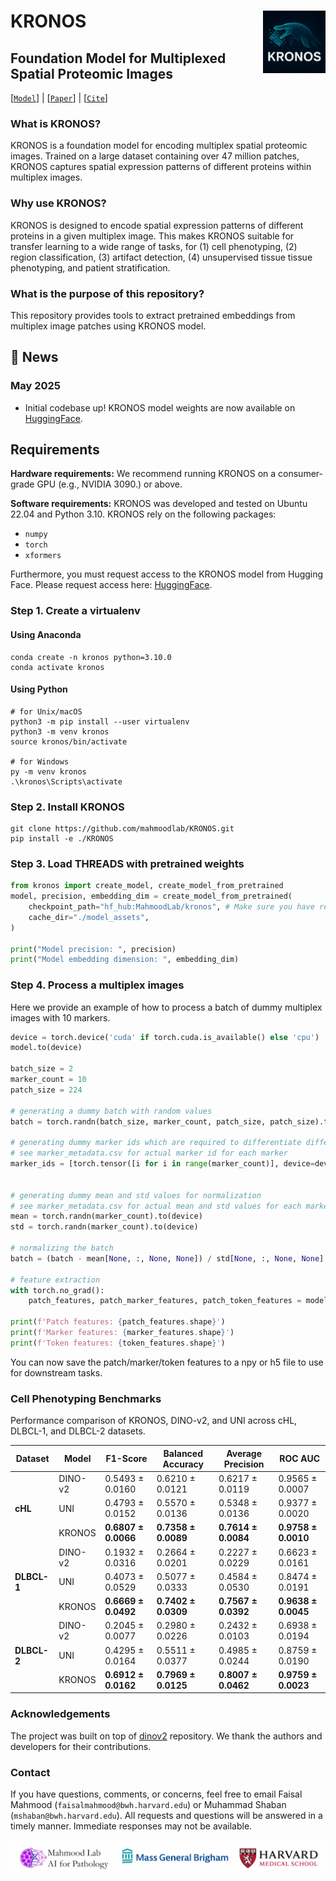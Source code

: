 KRONOS <img src="docs/kronos_1.png" width="100px" align="right"/>
===========
## Foundation Model for Multiplexed Spatial Proteomic Images
[[`Model`](https://huggingface.co/MahmoodLab/kronos)] |  [[`Paper`](#[reference])] |  [[`Cite`](#reference)]
### What is KRONOS?
KRONOS is a foundation model for encoding multiplex spatial proteomic images. Trained on a large dataset containing over 47 million patches, KRONOS captures spatial expression patterns of different proteins within multiplex images.

### Why use KRONOS?
KRONOS is designed to encode spatial expression patterns of different proteins in a given multiplex image. This makes KRONOS suitable for transfer learning to a wide range of tasks, for (1) cell phenotyping, (2) region classification, (3) artifact detection, (4) unsupervised tissue tissue phenotyping, and patient stratification. 

### What is the purpose of this repository?
This repository provides tools to extract pretrained embeddings from multiplex image patches using KRONOS model.

<!-- ## Model Overview

<p align="center">
    <img src="docs/threadsmodel.png" width="90%"> <br>

  *Overview of THREADS model architecture*

</p> -->

## 📢 News

### May 2025

- Initial codebase up! KRONOS model weights are now available on [HuggingFace](https://huggingface.co/MahmoodLab/kronos).

## Requirements

**Hardware requirements:** We recommend running KRONOS on a consumer-grade GPU (e.g., NVIDIA 3090.) or above. 

**Software requirements:** KRONOS was developed and tested on Ubuntu 22.04 and Python 3.10. KRONOS rely on the following packages:
- `numpy`
- `torch`
- `xformers`

Furthermore, you must request access to the KRONOS model from Hugging Face. Please request access here: [HuggingFace](https://huggingface.co/MahmoodLab/kronos).

### Step 1. Create a virtualenv
#### Using Anaconda
``` shell
conda create -n kronos python=3.10.0
conda activate kronos
```
#### Using Python
``` shell
# for Unix/macOS
python3 -m pip install --user virtualenv
python3 -m venv kronos
source kronos/bin/activate

# for Windows
py -m venv kronos
.\kronos\Scripts\activate
```
### Step 2. Install KRONOS
``` shell
git clone https://github.com/mahmoodlab/KRONOS.git
pip install -e ./KRONOS
```

### Step 3. Load THREADS with pretrained weights
```python
from kronos import create_model, create_model_from_pretrained
model, precision, embedding_dim = create_model_from_pretrained(
    checkpoint_path="hf_hub:MahmoodLab/kronos", # Make sure you have requested access on HuggingFace
    cache_dir="./model_assets",
)

print("Model precision: ", precision)
print("Model embedding dimension: ", embedding_dim)
```

### Step 4. Process a multiplex images
Here we provide an example of how to process a batch of dummy multiplex images with 10 markers.
```python
device = torch.device('cuda' if torch.cuda.is_available() else 'cpu')
model.to(device)

batch_size = 2
marker_count = 10
patch_size = 224

# generating a dummy batch with random values
batch = torch.randn(batch_size, marker_count, patch_size, patch_size).to(device)

# generating dummy marker ids which are required to differentiate different input markers 
# see marker_metadata.csv for actual marker id for each marker
marker_ids = [torch.tensor([i for i in range(marker_count)], device=device) for _ in range(batch_size)]


# generating dummy mean and std values for normalization
# see marker_metadata.csv for actual mean and std values for each marker ids
mean = torch.randn(marker_count).to(device)
std = torch.randn(marker_count).to(device)

# normalizing the batch
batch = (batch - mean[None, :, None, None]) / std[None, :, None, None]

# feature extraction
with torch.no_grad():
    patch_features, patch_marker_features, patch_token_features = model(batch, marker_ids=marker_ids)

print(f'Patch features: {patch_features.shape}')
print(f'Marker features: {marker_features.shape}')
print(f'Token features: {token_features.shape}')
```
You can now save the patch/marker/token features to a npy or h5 file to use for downstream tasks.

### Cell Phenotyping Benchmarks

Performance comparison of KRONOS, DINO-v2, and UNI across cHL, DLBCL-1, and DLBCL-2 datasets. 

| Dataset  | Model    | F1-Score | Balanced Accuracy | Average Precision | ROC AUC |
|----------|---------|-----------|------------------|-------------------|---------|
|          | DINO-v2 | 0.5493 ± 0.0160 | 0.6210 ± 0.0121 | 0.6217 ± 0.0119 | 0.9565 ± 0.0007 |
| **cHL**  | UNI     | 0.4793 ± 0.0152 | 0.5570 ± 0.0136 | 0.5348 ± 0.0136 | 0.9377 ± 0.0020 |
|          | KRONOS  | **0.6807 ± 0.0066** | **0.7358 ± 0.0089** | **0.7614 ± 0.0084** | **0.9758 ± 0.0010** |
|          | DINO-v2 | 0.1932 ± 0.0316 | 0.2664 ± 0.0201 | 0.2227 ± 0.0229 | 0.6623 ± 0.0161 |
|**DLBCL-1**| UNI     | 0.4073 ± 0.0529 | 0.5077 ± 0.0333 | 0.4584 ± 0.0530 | 0.8474 ± 0.0191 |
|          | KRONOS  | **0.6669 ± 0.0492** | **0.7402 ± 0.0309** | **0.7567 ± 0.0392** | **0.9638 ± 0.0045** |
|          | DINO-v2 | 0.2045 ± 0.0077 | 0.2980 ± 0.0226 | 0.2432 ± 0.0103 | 0.6938 ± 0.0194 |
|**DLBCL-2**| UNI     | 0.4295 ± 0.0164 | 0.5511 ± 0.0377 | 0.4985 ± 0.0244 | 0.8759 ± 0.0190 |
|          | KRONOS  | **0.6912 ± 0.0162** | **0.7969 ± 0.0125** | **0.8007 ± 0.0462** | **0.9759 ± 0.0023** |

### Acknowledgements

The project was built on top of [dinov2](https://github.com/facebookresearch/dinov2) repository. We thank the authors and developers for their contributions. 

### Contact

If you have questions, comments, or concerns, feel free to email Faisal Mahmood (`faisalmahmood@bwh.harvard.edu`) or Muhammad Shaban (`mshaban@bwh.harvard.edu`). All requests and questions will be answered in a timely manner. Immediate responses may not be available.


<img src=docs/joint_logo.jpg>
